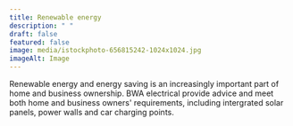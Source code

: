 ```yaml
---
title: Renewable energy
description: " "
draft: false
featured: false
image: media/istockphoto-656815242-1024x1024.jpg
imageAlt: Image
---
```

<!--StartFragment-->

Renewable energy and energy saving is an increasingly important part of home and business ownership. BWA electrical provide advice and meet both home and business owners' requirements, including intergrated solar panels, power walls and car charging points.

<!--EndFragment-->